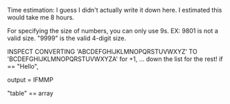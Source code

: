 Time estimation: I guess I didn't actually write it down here.  I estimated this would take me 8 hours.  


For specifying the size of numbers, you can only use 9s.  EX: 9801 is not a valid size.  "9999" is the valid 4-digit size.

INSPECT <str> CONVERTING 'ABCDEFGHIJKLMNOPQRSTUVWXYZ' TO 'BCDEFGHIJKLMNOPQRSTUVWXYZA' for +1, ... down the list for the rest!
if <str> == "Hello",

output = IFMMP

"table" == array
